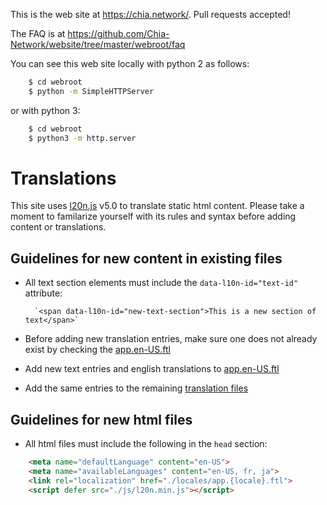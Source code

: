 This is the web site at <https://chia.network/>. Pull requests accepted!

The FAQ is at https://github.com/Chia-Network/website/tree/master/webroot/faq

You can see this web site locally with python 2 as follows:

````bash
    $ cd webroot
    $ python -m SimpleHTTPServer
````

or with python 3:

````bash
    $ cd webroot
    $ python3 -m http.server
````

# Translations

This site uses [l20n.js]([https://http://l20n.org/) v5.0 to translate static html content. Please take a moment to familarize yourself
with its rules and syntax before adding content or translations.

## Guidelines for new content in existing files

- All text section elements must include the `data-l10n-id="text-id"` attribute:

        `<span data-l10n-id="new-text-section">This is a new section of text</span>`

- Before adding new translation entries, make sure one does not already exist by checking the [app.en-US.ftl](locales/app.en-US.ftl)

- Add new text entries and english translations to [app.en-US.ftl](locales/app.en-US.ftl)

- Add the same entries to the remaining [translation files](locales/)

## Guidelines for new html files

- All html files must include the following in the `head` section:

````html
    <meta name="defaultLanguage" content="en-US">
    <meta name="availableLanguages" content="en-US, fr, ja">
    <link rel="localization" href="./locales/app.{locale}.ftl">
    <script defer src="./js/l20n.min.js"></script>
````